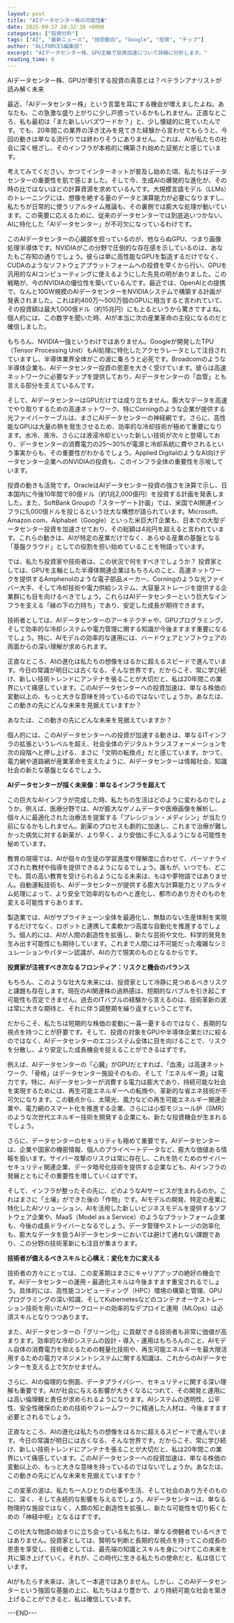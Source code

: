```yaml
---
layout: post
title: "AIデータセンター株の可能性�"
date: 2025-09-27 20:32:39 +0000
categories: ["投資分析"]
tags: ["AI", "最新ニュース", "技術動向", "Google", "投資", "チップ"]
author: "ALLFORCES編集部"
excerpt: "AIデータセンター株、GPU主軸で投資加速について詳細に分析します。"
reading_time: 8
---
```


AIデータセンター株、GPUが牽引する投資の真意とは？ベテランアナリストが読み解く未来

最近、「AIデータセンター株」という言葉を耳にする機会が増えましたよね。あなたも、この急激な盛り上がりに少し戸惑っているかもしれません。正直なところ、私も最初は「また新しいバズワードか？」と、少し懐疑的に見ていたんです。でも、20年間この業界の浮き沈みを見てきた経験から言わせてもらうと、今回の動きは単なる流行りでは終わりそうにありません。これは、AIが私たちの社会に深く根ざし、そのインフラが本格的に構築され始めた証拠だと感じています。

考えてみてください。かつてインターネットが普及し始めた頃、私たちはデータセンターの重要性を肌で感じました。そして今、生成AIの爆発的な進化が、その時の比ではないほどの計算資源を求めているんです。大規模言語モデル（LLMs）のトレーニングには、想像を絶する量のデータと演算能力が必要になりますし、私たちが日常的に使うリアルタイム推論も、その裏側では膨大な処理が動いています。この需要に応えるために、従来のデータセンターでは到底追いつかない、AIに特化した「AIデータセンター」が不可欠になっているわけです。

このAIデータセンターの心臓部を担っているのが、他ならぬGPU、つまり画像処理半導体です。NVIDIAがこの分野で圧倒的な存在感を示しているのは、あなたもご存知の通りでしょう。彼らは単に高性能なGPUを製造するだけでなく、CUDAのようなソフトウェアプラットフォームへの投資を早くから行い、GPUを汎用的なAIコンピューティングに使えるようにした先見の明がありました。この戦略が、今のNVIDIAの優位性を築いているんです。最近では、OpenAIとの提携で、なんと10GW規模のAIデータセンターをNVIDIAシステムで構築する計画が発表されました。これは約400万〜500万個のGPUに相当すると言われていて、その投資額は最大1,000億ドル（約15兆円）にも上るというから驚きですよね。個人的には、この数字を聞いた時、AIが本当に次の産業革命の主役になるのだと確信しました。

もちろん、NVIDIA一強というわけではありません。Googleが開発したTPU（Tensor Processing Unit）もAI処理に特化したアクセラレータとして注目されていますし、半導体業界全体がこの波に乗ろうと必死です。Broadcomのような半導体企業も、AIデータセンター投資の恩恵を大きく受けています。彼らは高速ネットワークに必要なチップを提供しており、AIデータセンターの「血管」とも言える部分を支えているんです。

そして、AIデータセンターはGPUだけでは成り立ちません。膨大なデータを高速でやり取りするための高速ネットワーク、特にCorningのような企業が提供する光ファイバーケーブルは、まさにAIデータセンターの神経網です。さらに、高性能なGPUは大量の熱を発生させるため、効率的な冷却技術が極めて重要になります。水冷、液冷、さらには液浸冷却といった新しい技術が次々と登場しており、データセンターの消費電力の25〜30%が電源と冷却系統に費やされるという事実からも、その重要性がわかるでしょう。Applied DigitalのようなAI向けデータセンター企業へのNVIDIAの投資も、このインフラ全体の重要性を示唆しています。

投資の動きも活発です。OracleはAIデータセンター投資の強さを決算で示し、日本国内に今後10年間で80億ドル（約1兆2,000億円）を投資する計画を発表しました。また、SoftBank Groupの「スターゲート計画」では、米国でAI関連インフラに5,000億ドルを投じるという壮大な構想が語られています。Microsoft、Amazon.com、Alphabet（Google）といった米巨大IT企業も、日本での大型データセンター投資を加速させており、その総額は4兆円を超えると言われています。これらの動きは、AIが特定の産業だけでなく、あらゆる産業の基盤となる「基盤クラウド」としての役割を担い始めていることを物語っています。

では、私たち投資家や技術者は、この状況で何をすべきでしょうか？ 投資家としては、GPUを主軸とした半導体関連企業はもちろんのこと、高速ネットワークを提供するAmphenolのような電子部品メーカー、Corningのような光ファイバー大手、そして冷却技術や電力供給システム、大容量ストレージを提供する企業群にも目を向けるべきでしょう。これらはAIデータセンターという巨大なインフラを支える「縁の下の力持ち」であり、安定した成長が期待できます。

技術者としては、AIデータセンターのアーキテクチャや、GPUプログラミング、そして効率的な冷却システムや電力管理に関する知識が今後ますます重要になるでしょう。特に、AIモデルの効率的な運用には、ハードウェアとソフトウェアの両面からの深い理解が求められます。

正直なところ、AIの進化は私たちの想像をはるかに超えるスピードで進んでいます。今日の常識が明日には古くなる、そんな世界です。だからこそ、常に学び続け、新しい技術トレンドにアンテナを張ることが大切だと、私は20年間この業界にいて痛感しています。このAIデータセンターへの投資加速は、単なる株価の変動以上の、もっと大きな意味を持っているのではないでしょうか。あなたは、この動きの先にどんな未来を見据えていますか？

あなたは、この動きの先にどんな未来を見据えていますか？

個人的には、このAIデータセンターへの投資が加速する動きは、単なるITインフラの拡張というレベルを超え、社会全体のデジタルトランスフォーメーションを次の段階へと押し上げる、まさに「文明の転換点」だと感じています。かつて、電力網や道路網が産業革命を支えたように、AIデータセンターは情報社会、知識社会の新たな基盤となるでしょう。

**AIデータセンターが描く未来像：単なるインフラを超えて**

この巨大なAIインフラが完成した時、私たちの生活はどのように変わるのでしょうか。例えば、医療分野では、AIが膨大なゲノムデータや医療画像を解析し、個々人に最適化された治療法を提案する「プレシジョン・メディシン」が当たり前になるかもしれません。創薬のプロセスも劇的に加速し、これまで治療が難しかった病気に対する新薬が、より早く、より安価に手に入るようになる可能性を秘めています。

教育の現場では、AIが個々の生徒の学習進度や理解度に合わせて、パーソナライズされた教材や指導を提供できるようになるでしょう。誰もが、いつでも、どこでも、質の高い教育を受けられるようになる未来は、もはや夢物語ではありません。自動運転技術も、AIデータセンターが提供する膨大な計算能力とリアルタイム処理によって、より安全で効率的なものへと進化し、都市のあり方そのものを変える可能性すらあります。

製造業では、AIがサプライチェーン全体を最適化し、無駄のない生産体制を実現するだけでなく、ロボットと連携して柔軟かつ高度な自動化を推進するでしょう。個人的には、AIが人間の創造性を拡張し、新たな芸術や文化、科学的発見を生み出す可能性にも期待しています。これまで人間には不可能だった複雑なシミュレーションやパターン認識が、AIの力で現実のものとなるからです。

**投資家が注視すべき次なるフロンティア：リスクと機会のバランス**

もちろん、このような壮大な未来には、投資家として冷静に見つめるべきリスクと課題も存在します。現在のAI関連株の過熱感は、短期的なバブルを引き起こす可能性も否定できません。過去のITバブルの経験から言えるのは、技術革新の波は常に大きな期待と、それに伴う調整期を繰り返すということです。

だからこそ、私たちは短期的な株価の変動に一喜一憂するのではなく、長期的な視点を持つことが肝要です。そして、投資の対象をGPUや半導体企業だけに絞るのではなく、AIデータセンターのエコシステム全体に目を向けることで、リスクを分散し、より安定した成長機会を捉えることができるはずです。

例えば、AIデータセンターの「心臓」がGPUだとすれば、「血液」は高速ネットワーク、「骨格」はデータセンター施設そのもの、そして「エネルギー源」は電力です。特に、AIデータセンターが消費する電力は膨大であり、持続可能な社会を実現するためには、再生可能エネルギーへの転換や、革新的な省エネ技術が不可欠になります。この観点から、太陽光、風力などの再生可能エネルギー関連企業や、電力網のスマート化を推進する企業、さらには小型モジュール炉（SMR）のような次世代エネルギー技術を開発する企業にも、新たな投資機会が生まれるでしょう。

さらに、データセンターのセキュリティも極めて重要です。AIデータセンターは、企業や国家の機密情報、個人のプライベートデータなど、膨大な価値ある情報を扱います。サイバー攻撃のリスクは常に存在し、これを防ぐためのサイバーセキュリティ関連企業、データ暗号化技術を提供する企業なども、AIインフラの発展とともにその重要性を増していくはずです。

そして、インフラが整ったその先に、どのようなAIサービスが生まれるのか。これはまさに「土壌」ができた後の「作物」です。AIモデルの開発、特定の産業に特化したAIソリューション、AIを活用した新しいビジネスモデルを提供するソフトウェア企業や、MaaS（Model as a Service）のようなプラットフォーム企業も、今後の成長ドライバーとなるでしょう。データ管理やストレージの効率化も、膨大なデータを扱うAIデータセンターにおいては避けて通れない課題であり、この分野の技術革新にも注目が集まります。

**技術者が備えるべきスキルと心構え：変化を力に変える**

技術者の方々にとっては、この変革期はまさにキャリアアップの絶好の機会です。AIデータセンターの運用・最適化スキルは今後ますます重宝されるでしょう。具体的には、高性能コンピューティング（HPC）環境の構築と管理、GPUプログラミングの深い知識、そしてKubernetesなどのコンテナオーケストレーション技術を用いたAIワークロードの効率的なデプロイと運用（MLOps）は必須スキルとなりつつあります。

また、AIデータセンターの「グリーン化」に貢献できる技術者も非常に価値が高まります。効率的な冷却システムの設計・導入・運用はもちろんのこと、AIモデル自体の消費電力を抑えるための軽量化技術や、再生可能エネルギーを最大限活用するための電力マネジメントシステムに関する知識は、これからのAIデータセンターを支える上で欠かせません。

さらに、AIの倫理的な側面、データプライバシー、セキュリティに関する深い理解も重要です。AIが社会に与える影響が大きくなるにつれて、その開発と運用には高い倫理観と責任が求められるようになります。AIシステムの透明性、公平性、安全性確保のための技術やフレームワークに精通した人材は、今後ますます必要とされるでしょう。

正直なところ、AIの進化は私たちの想像をはるかに超えるスピードで進んでいます。今日の常識が明日には古くなる、そんな世界です。だからこそ、常に学び続け、新しい技術トレンドにアンテナを張ることが大切だと、私は20年間この業界にいて痛感しています。このAIデータセンターへの投資加速は、単なる株価の変動以上の、もっと大きな意味を持っているのではないでしょうか。あなたは、この動きの先にどんな未来を見据えていますか？

この変革の波は、私たち一人ひとりの仕事や生活、そして社会のあり方そのものに、深く、そして永続的な影響を与えるでしょう。AIデータセンターは、単なる物理的な施設ではなく、人類の知と創造性を拡張し、新たな可能性を切り拓くための「神経中枢」となるはずです。

この壮大な物語の始まりに立ち会っている私たちは、単なる傍観者でいるべきではありません。投資家としては、賢明な判断と長期的な視点を持ってこの成長の恩恵を享受し、技術者としては、最先端の知識とスキルを身につけてこの未来を共に築き上げていく。それが、この時代に生きる私たちの使命だと、私は信じています。

AIがもたらす未来は、決して一本道ではありません。しかし、このAIデータセンターという強固な基盤の上に、私たちはより豊かで、より持続可能な社会を築き上げることができると、私は確信しています。

---END---